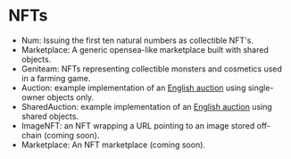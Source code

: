 # NFTs

* Num: Issuing the first ten natural numbers as collectible NFT's.
* Marketplace: A generic opensea-like marketplace built with shared objects.
* Geniteam: NFTs representing collectible monsters and cosmetics used in a farming game.
* Auction: example implementation of an [English auction](https://en.wikipedia.org/wiki/English_auction) using single-owner objects only.
* SharedAuction: example implementation of an [English auction](https://en.wikipedia.org/wiki/English_auction) using shared objects.
* ImageNFT: an NFT wrapping a URL pointing to an image stored off-chain (coming soon).
* Marketplace: An NFT marketplace (coming soon).
